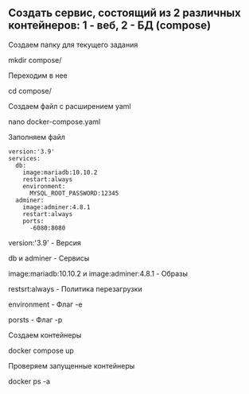 ## Создать сервис, состоящий из 2 различных контейнеров: 1 - веб, 2 - БД (compose)

Создаем папку для текущего задания

mkdir compose/

Переходим в нее 

cd compose/

Создаем файл с расширением yaml

nano docker-compose.yaml

Заполняем файл

~~~
version:'3.9'
services:
  db:
    image:mariadb:10.10.2
    restart:always
    environment:
      MYSQL_ROOT_PASSWORD:12345
  adminer:
    image:adminer:4.8.1
    restart:always
    ports:
      -6080:8080
~~~

version:'3.9' - Версия

db и adminer - Сервисы

image:mariadb:10.10.2 и image:adminer:4.8.1 - Образы

restsrt:always - Политика перезагрузки

environment - Флаг -e

porsts - Флаг -p

Создаем контейнеры

docker compose up

Проверяем запущенные контейнеры 

docker ps -a
